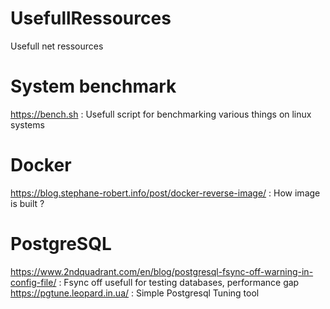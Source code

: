 # UsefullRessources

Usefull net ressources

# System benchmark
https://bench.sh : Usefull script for benchmarking various things on linux systems

# Docker
https://blog.stephane-robert.info/post/docker-reverse-image/ : How image is built ?

# PostgreSQL
https://www.2ndquadrant.com/en/blog/postgresql-fsync-off-warning-in-config-file/ : Fsync off usefull for testing databases, performance gap
https://pgtune.leopard.in.ua/ : Simple Postgresql Tuning tool
